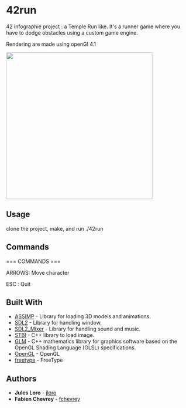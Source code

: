 # 42run

42 infographie project :  a Temple Run like. It's a runner game where you have to dodge obstacles using a custom game engine.

Rendering are made using openGl 4.1

<img src="/ressources/example.gif" width="400">

## Usage
clone the project, make, and run ./42run

## Commands

=== COMMANDS ===

ARROWS: Move character

ESC : Quit

## Built With

* [ASSIMP](http://www.assimp.org/) - Library for loading 3D models and animations.
* [SDL2](https://www.libsdl.org/) - Library for handling window.
* [SDL2_Mixer](https://www.libsdl.org/projects/SDL_mixer/) - Library for handling sound and music.
* [STBI](https://github.com/nothings/stb) - C++ library to load image.
* [GLM](https://glm.g-truc.net/0.9.9/index.html) - C++ mathematics library for graphics software based on the OpenGL Shading Language (GLSL) specifications.
* [OpenGL](https://www.opengl.org/) - OpenGL
* [freetype](https://www.freetype.org/) - FreeType

## Authors

* **Jules Loro** - [jloro](https://github.com/jloro)
* **Fabien Chevrey** - [fchevrey](https://github.com/fchevrey)
